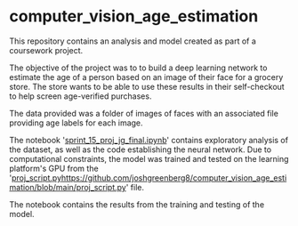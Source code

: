 # computer_vision_age_estimation

This repository contains an analysis and model created as part of a coursework project.

The objective of the project was to to build a deep learning network to estimate the age of a person based on an image of their face for a grocery store. The store wants to be able to use these results in their self-checkout to help screen age-verified purchases.

The data provided was a folder of images of faces with an associated file providing age labels for each image.

The notebook '[sprint_15_proj_jg_final.ipynb](https://github.com/joshgreenberg8/computer_vision_age_estimation/blob/main/sprint_15_proj_jg_final.ipynb)' contains exploratory analysis of the dataset, as well as the code establishing the neural network. Due to computational constraints, the model was trained and tested on the learning platform's GPU from the '[proj_script.py](https://github.com/joshgreenberg8/computer_vision_age_estimation/blob/main/proj_script.py)https://github.com/joshgreenberg8/computer_vision_age_estimation/blob/main/proj_script.py' file. 

The notebook contains the results from the training and testing of the model.
